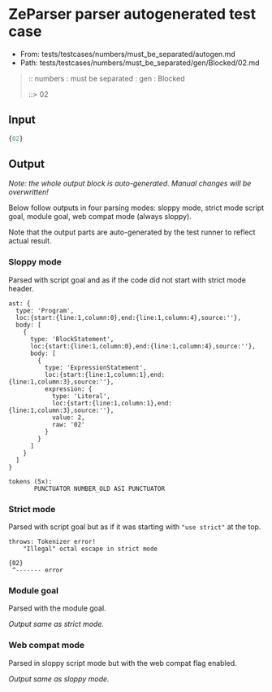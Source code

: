 # ZeParser parser autogenerated test case

- From: tests/testcases/numbers/must_be_separated/autogen.md
- Path: tests/testcases/numbers/must_be_separated/gen/Blocked/02.md

> :: numbers : must be separated : gen : Blocked
>
> ::> 02

## Input


`````js
{02}
`````

## Output

_Note: the whole output block is auto-generated. Manual changes will be overwritten!_

Below follow outputs in four parsing modes: sloppy mode, strict mode script goal, module goal, web compat mode (always sloppy).

Note that the output parts are auto-generated by the test runner to reflect actual result.

### Sloppy mode

Parsed with script goal and as if the code did not start with strict mode header.

`````
ast: {
  type: 'Program',
  loc:{start:{line:1,column:0},end:{line:1,column:4},source:''},
  body: [
    {
      type: 'BlockStatement',
      loc:{start:{line:1,column:0},end:{line:1,column:4},source:''},
      body: [
        {
          type: 'ExpressionStatement',
          loc:{start:{line:1,column:1},end:{line:1,column:3},source:''},
          expression: {
            type: 'Literal',
            loc:{start:{line:1,column:1},end:{line:1,column:3},source:''},
            value: 2,
            raw: '02'
          }
        }
      ]
    }
  ]
}

tokens (5x):
       PUNCTUATOR NUMBER_OLD ASI PUNCTUATOR
`````

### Strict mode

Parsed with script goal but as if it was starting with `"use strict"` at the top.

`````
throws: Tokenizer error!
    "Illegal" octal escape in strict mode

{02}
 ^------- error
`````


### Module goal

Parsed with the module goal.

_Output same as strict mode._

### Web compat mode

Parsed in sloppy script mode but with the web compat flag enabled.

_Output same as sloppy mode._
